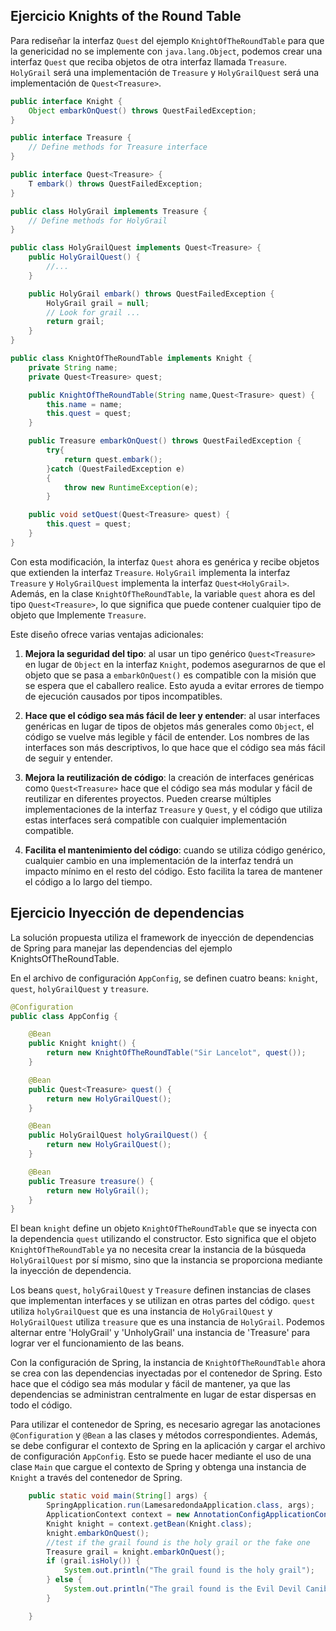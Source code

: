 ## Ejercicio Knights of the Round Table

Para rediseñar la interfaz `Quest` del ejemplo `KnightOfTheRoundTable` para que la genericidad no se implemente con `java.lang.Object`, podemos crear una interfaz `Quest` que reciba objetos de otra interfaz llamada `Treasure`. `HolyGrail` será una implementación de `Treasure` y `HolyGrailQuest` será una implementación de `Quest<Treasure>`.

```java
public interface Knight {
    Object embarkOnQuest() throws QuestFailedException;
}

public interface Treasure {
    // Define methods for Treasure interface
}

public interface Quest<Treasure> {
    T embark() throws QuestFailedException;
}

public class HolyGrail implements Treasure {
    // Define methods for HolyGrail
}

public class HolyGrailQuest implements Quest<Treasure> {
    public HolyGrailQuest() {
        //...
    }

    public HolyGrail embark() throws QuestFailedException {
        HolyGrail grail = null;
        // Look for grail ...
        return grail;
    }
}

public class KnightOfTheRoundTable implements Knight {
    private String name;
    private Quest<Treasure> quest;

    public KnightOfTheRoundTable(String name,Quest<Trasure> quest) {
        this.name = name;
        this.quest = quest;
    }

    public Treasure embarkOnQuest() throws QuestFailedException {
        try{
            return quest.embark();
        }catch (QuestFailedException e)
        {
            throw new RuntimeException(e);
        }

    public void setQuest(Quest<Treasure> quest) {
        this.quest = quest;
    }
}
```

Con esta modificación, la interfaz `Quest` ahora es genérica y recibe objetos que extienden la interfaz `Treasure`. `HolyGrail` implementa la interfaz `Treasure` y `HolyGrailQuest` implementa la interfaz `Quest<HolyGrail>`. Además, en la clase `KnightOfTheRoundTable`, la variable `quest` ahora es del tipo `Quest<Treasure>`, lo que significa que puede contener cualquier tipo de objeto que Implemente `Treasure`.

Este diseño ofrece varias ventajas adicionales:

1. **Mejora la seguridad del tipo**: al usar un tipo genérico `Quest<Treasure>` en lugar de `Object` en la interfaz `Knight`, podemos asegurarnos de que el objeto que se pasa a `embarkOnQuest()` es compatible con la misión que se espera que el caballero realice. Esto ayuda a evitar errores de tiempo de ejecución causados por tipos incompatibles.

2. **Hace que el código sea más fácil de leer y entender**: al usar interfaces genéricas en lugar de tipos de objetos más generales como `Object`, el código se vuelve más legible y fácil de entender. Los nombres de las interfaces son más descriptivos, lo que hace que el código sea más fácil de seguir y entender.

3. **Mejora la reutilización de código**: la creación de interfaces genéricas como `Quest<Treasure>` hace que el código sea más modular y fácil de reutilizar en diferentes proyectos. Pueden crearse múltiples implementaciones de la interfaz `Treasure` y `Quest`, y el código que utiliza estas interfaces será compatible con cualquier implementación compatible.

4. **Facilita el mantenimiento del código**: cuando se utiliza código genérico, cualquier cambio en una implementación de la interfaz tendrá un impacto mínimo en el resto del código. Esto facilita la tarea de mantener el código a lo largo del tiempo.

## Ejercicio Inyección de dependencias

La solución propuesta utiliza el framework de inyección de dependencias de Spring para manejar las dependencias del ejemplo KnightsOfTheRoundTable. 

En el archivo de configuración `AppConfig`, se definen cuatro beans: `knight`, `quest`, `holyGrailQuest` y `treasure`. 

```java
@Configuration
public class AppConfig {

    @Bean
    public Knight knight() {
        return new KnightOfTheRoundTable("Sir Lancelot", quest());
    }

    @Bean
    public Quest<Treasure> quest() {
        return new HolyGrailQuest();
    }

    @Bean
    public HolyGrailQuest holyGrailQuest() {
        return new HolyGrailQuest();
    }

    @Bean
    public Treasure treasure() {
        return new HolyGrail();
    }
}
```

El bean `knight` define un objeto `KnightOfTheRoundTable` que se inyecta con la dependencia `quest` utilizando el constructor. Esto significa que el objeto `KnightOfTheRoundTable` ya no necesita crear la instancia de la búsqueda `HolyGrailQuest` por sí mismo, sino que la instancia se proporciona mediante la inyección de dependencia.

Los beans `quest`, `holyGrailQuest` y `Treasure` definen instancias de clases que implementan interfaces y se utilizan en otras partes del código. `quest` utiliza `holyGrailQuest` que es una instancia de `HolyGrailQuest` y `HolyGrailQuest` utiliza `treasure` que es una instancia de `HolyGrail`. Podemos alternar entre 'HolyGrail' y 'UnholyGrail' una instancia de 'Treasure' para lograr ver el funcionamiento de las beans.

Con la configuración de Spring, la instancia de `KnightOfTheRoundTable` ahora se crea con las dependencias inyectadas por el contenedor de Spring. Esto hace que el código sea más modular y fácil de mantener, ya que las dependencias se administran centralmente en lugar de estar dispersas en todo el código.

Para utilizar el contenedor de Spring, es necesario agregar las anotaciones `@Configuration` y `@Bean` a las clases y métodos correspondientes. Además, se debe configurar el contexto de Spring en la aplicación y cargar el archivo de configuración `AppConfig`. Esto se puede hacer mediante el uso de una clase `Main` que cargue el contexto de Spring y obtenga una instancia de `Knight` a través del contenedor de Spring.

```java
    public static void main(String[] args) {
        SpringApplication.run(LamesaredondaApplication.class, args);
        ApplicationContext context = new AnnotationConfigApplicationContext(AppConfig.class);
        Knight knight = context.getBean(Knight.class);
        knight.embarkOnQuest();
        //test if the grail found is the holy grail or the fake one
        Treasure grail = knight.embarkOnQuest();
        if (grail.isHoly()) {
            System.out.println("The grail found is the holy grail");
        } else {
            System.out.println("The grail found is the Evil Devil Canibal grail");
        }

    }
```
